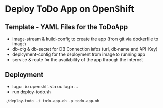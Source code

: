 # Deploy ToDo App on OpenShift

## Template - YAML Files for the ToDoApp
- image-stream & build-config to create the app (from git via dockerfile to image)
- db-cfg & db-secret for DB Connection infos (url, db-name and API-Key)
- deployment-config for the deployment from image to running app
- service & route for the availability of the app through the internet

## Deployment 
- logon to openshift via oc login ... 
- run deploy-todo.sh


`./deploy-todo -i todo-app-oh -p todo-app-oh`


